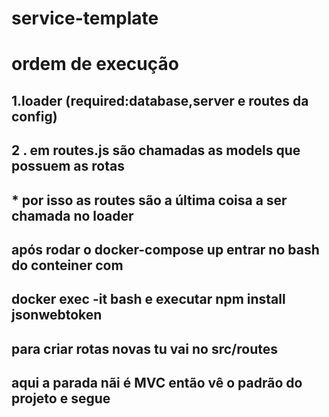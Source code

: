 # service-template

# ordem de execução

## 1.loader (required:database,server e routes da config)

## 2 . em routes.js são chamadas as models que possuem as rotas
## * por isso as routes são a última coisa a ser chamada no loader

## após rodar o docker-compose up entrar no bash do conteiner com 
## docker exec -it <id> bash e executar npm install jsonwebtoken

## para criar rotas novas tu vai no src/routes

## aqui a parada nãi é MVC então vê o padrão do projeto e segue